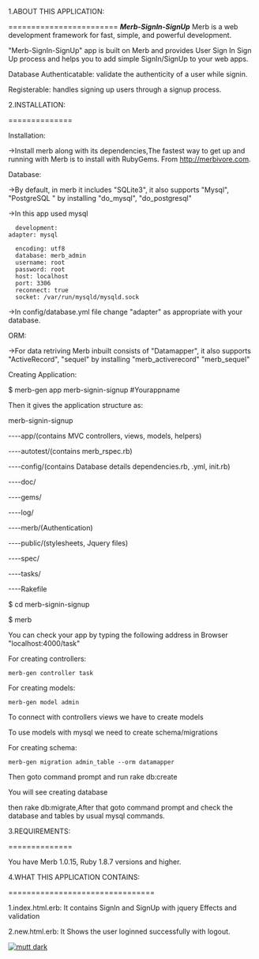 1.ABOUT THIS APPLICATION:

========================
*****Merb-SignIn-SignUp*****
Merb is a web development framework for fast, simple, and powerful development.

"Merb-SignIn-SignUp" app is built on Merb and provides User Sign In Sign Up process and helps you to add simple SignIn/SignUp to your web apps.
 
 Database Authenticatable:  validate the authenticity of a user while signin.
 
 Registerable: handles signing up users through a signup process.
 
2.INSTALLATION:

==============

Installation:
 
 ->Install merb along with its dependencies,The fastest way to get up and running with Merb is to install 
with RubyGems. From http://merbivore.com.

Database:
 
 ->By default, in merb it includes "SQLite3", it also supports "Mysql", "PostgreSQL " by installing 
"do_mysql", "do_postgresql"
 
 ->In this app used mysql 
 
      development:
    adapter: mysql
    
	  encoding: utf8
	  database: merb_admin
	  username: root
	  password: root
	  host: localhost
	  port: 3306
	  reconnect: true
	  socket: /var/run/mysqld/mysqld.sock
 
 ->In config/database.yml file change "adapter" as appropriate with your database.

ORM:
 
 ->For data retriving Merb inbuilt consists of "Datamapper", it also supports "ActiveRecord", "sequel" by installing
"merb_activerecord"
"merb_sequel"

Creating Application:
 
 $ merb-gen app merb-signin-signup #Yourappname
 
Then it gives the application structure as:

merb-signin-signup
  
 
  ----app/(contains MVC controllers, views, models, helpers)
  
 
 ----autotest/(contains merb_rspec.rb)
  
  
 ----config/(contains Database details dependencies.rb, .yml, init.rb)
  

 ----doc/

  
 ----gems/  

  
 ----log/
  
 ----merb/(Authentication)
  
  
 ----public/(stylesheets, Jquery files)
  
  
 ----spec/
 
 
 ----tasks/ 
  
 
 ----Rakefile
 
 $ cd merb-signin-signup
 
 $ merb

You can check your app by typing the following address in Browser "localhost:4000/task" 

For creating controllers:

    merb-gen controller task
    
For creating models:

    merb-gen model admin
    
To connect with controllers views we have to create models 

To use models with mysql we need to create schema/migrations

For creating schema:

    merb-gen migration admin_table --orm datamapper
    
Then goto command prompt and run rake db:create

You will see creating database

then rake db:migrate,After that goto command prompt and check the database and tables by usual mysql commands.

3.REQUIREMENTS:

==============

You have Merb 1.0.15, Ruby 1.8.7 versions and higher.

4.WHAT THIS APPLICATION CONTAINS:

================================


1.index.html.erb: It contains SignIn and SignUp with jquery Effects and validation

2.new.html.erb: It Shows the user loginned successfully with logout.





[![mutt dark](https://github.com/sesharatnam-nyros/merb-signin-signup/blob/master/screenshots/Screenshot%20at%202012-06-07%2009:58:56.jpg)](https://github.com/sesharatnam-nyros/merb-signin-signup/blob/master/screenshots/Screenshot%20at%202012-06-07%2009:58:56.jpg)